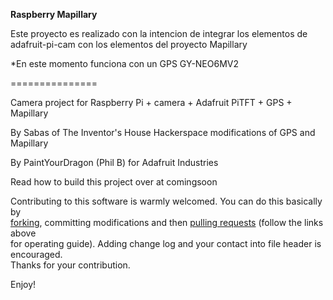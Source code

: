 **Raspberry Mapillary**

Este proyecto es realizado con la intencion de integrar los elementos de 
adafruit-pi-cam con los elementos del proyecto Mapillary

*En este momento funciona con un GPS GY-NEO6MV2

===============

Camera project for Raspberry Pi + camera + Adafruit PiTFT + GPS + Mapillary

By Sabas of The Inventor's House Hackerspace modifications of GPS and Mapillary

By PaintYourDragon (Phil B) for Adafruit Industries

Read how to build this project over at comingsoon

Contributing to this software is warmly welcomed. You can do this basically by<br>
[forking](https://help.github.com/articles/fork-a-repo), committing modifications and then [pulling requests](https://help.github.com/articles/using-pull-requests) (follow the links above<br>
for operating guide). Adding change log and your contact into file header is encouraged.<br>
Thanks for your contribution.

Enjoy!
